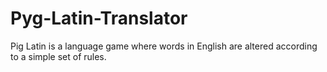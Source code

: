 Pyg-Latin-Translator
====================

Pig Latin is a language game where words in English are altered according to a simple set of rules.
